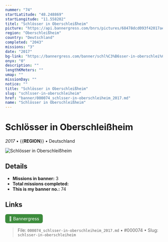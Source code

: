 ```yaml
---
nummer: "74"
startLatitude: "48.248869"
startLongitude: "11.558202"
titel: "Schlösser in Oberschleißheim"
picture: "https://api.bannergress.com/bnrs/pictures/68478dcd093f42017ae41b3a7757c17b"
region: "Oberschleißheim"
country: "Deutschland"
completed: "2043"
missions: "3"
date: "2017"
bg-link: "https://bannergress.com/banner/schl%C3%B6sser-in-oberschlei%C3%9Fheim-429e"
onyx: "0"
description: ""
lengthKMeters: ""
umap: ""
missionDay: ""
notice: ""
title: "Schlösser in Oberschleißheim"
slug: "schlsser-in-oberschleiheim"
href: "banner/000074_schlsser-in-oberschleiheim_2017.md"
name: "Schlösser in Oberschleißheim"
---
```

# Schlösser in Oberschleißheim

*2017* • {{__REGION__}} • Deutschland

![Schlösser in Oberschleißheim](https://api.bannergress.com/bnrs/pictures/68478dcd093f42017ae41b3a7757c17b)



## Details

- **Missions in banner:** 3
- **Total missions completed:** 
- **This is my banner no.:** 74





## Links
<a href="https://bannergress.com/banner/schl%C3%B6sser-in-oberschlei%C3%9Fheim-429e" target="_blank" style="display:inline-block;margin-right:8px;padding:6px 12px;background:#3c8b3c;color:#fff;text-decoration:none;border-radius:6px;">🔗 Bannergress</a>



> File: `000074_schlsser-in-oberschleiheim_2017.md` • #000074 • Slug: `schlsser-in-oberschleiheim`
